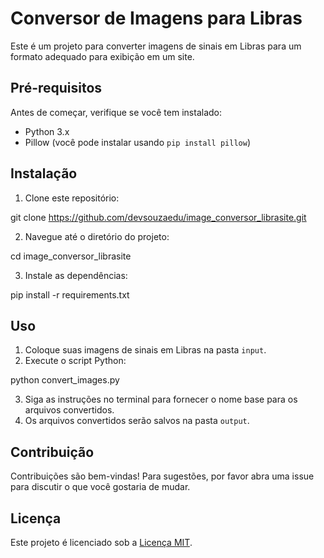 # Conversor de Imagens para Libras

Este é um projeto para converter imagens de sinais em Libras para um formato adequado para exibição em um site.

## Pré-requisitos

Antes de começar, verifique se você tem instalado:

- Python 3.x
- Pillow (você pode instalar usando `pip install pillow`)

## Instalação

1. Clone este repositório:

git clone https://github.com/devsouzaedu/image_conversor_librasite.git

2. Navegue até o diretório do projeto:

cd image_conversor_librasite

3. Instale as dependências:

pip install -r requirements.txt

## Uso

1. Coloque suas imagens de sinais em Libras na pasta `input`.
2. Execute o script Python:

python convert_images.py

3. Siga as instruções no terminal para fornecer o nome base para os arquivos convertidos.
4. Os arquivos convertidos serão salvos na pasta `output`.

## Contribuição

Contribuições são bem-vindas! Para sugestões, por favor abra uma issue para discutir o que você gostaria de mudar.

## Licença

Este projeto é licenciado sob a [Licença MIT](https://github.com/devsouzaedu/image_conversor_librasite/blob/main/LICENSE).



